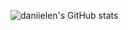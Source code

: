 ![daniielen's GitHub stats](https://github-readme-stats.vercel.app/api?username=daniielen&show_icons=true&theme=cobalt)
